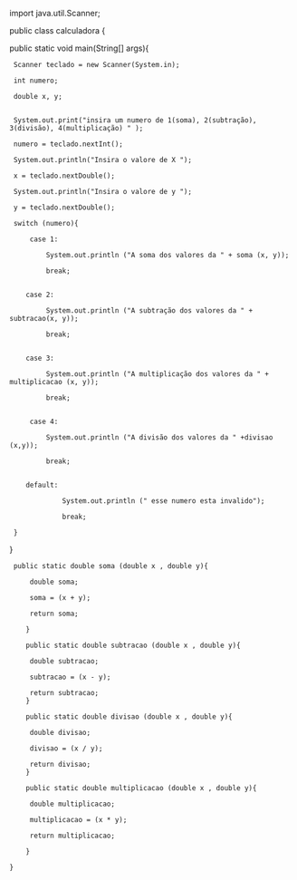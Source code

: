 import java.util.Scanner;

public class calculadora {

public static void main(String[] args){

     Scanner teclado = new Scanner(System.in);
     
     int numero; 
     
     double x, y;
     
     
     System.out.print("insira um numero de 1(soma), 2(subtração), 3(divisão), 4(multiplicação) " );
     
     numero = teclado.nextInt();
     
     System.out.println("Insira o valore de X ");
     
     x = teclado.nextDouble();

     System.out.println("Insira o valore de y ");
     
     y = teclado.nextDouble();
     
     switch (numero){

         case 1:
         
             System.out.println ("A soma dos valores da " + soma (x, y));
             
             break;
            
       
        case 2:
        
             System.out.println ("A subtração dos valores da " + subtracao(x, y));
             
             break;
            
         
        case 3:
        
             System.out.println ("A multiplicação dos valores da " + multiplicacao (x, y));
             
             break;
            
         
         case 4:
         
             System.out.println ("A divisão dos valores da " +divisao (x,y));
             
             break;
            
             
        default:
        
                 System.out.println (" esse numero esta invalido");
                 
                 break;
        
     }
     
}
    
     public static double soma (double x , double y){
         
         double soma;
         
         soma = (x + y);
         
         return soma;
         
        }
        
        public static double subtracao (double x , double y){
         
         double subtracao;
         
         subtracao = (x - y);
         
         return subtracao;
        }
        
        public static double divisao (double x , double y){
         
         double divisao;
         
         divisao = (x / y);
         
         return divisao;
        }
        
        public static double multiplicacao (double x , double y){
         
         double multiplicacao;
         
         multiplicacao = (x * y);
         
         return multiplicacao;
         
        }
        
    }

